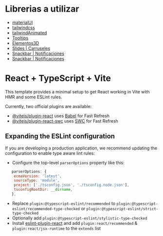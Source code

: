 # Librerias a utilizar

- [materialUI](https://mui.com/material-ui)
- [tailwindcss](https://tailwindcss.com/docs/installation)
- [tailwindAnimated](https://www.tailwindcss-animated.com)
- [Tooltips](https://floating-ui.com/docs)
- [Elementos3D](https://atroposjs.com)
- [Slides | Carruseles](https://swiperjs.com)
- [Snackbar | Notificaciones](https://apvarun.github.io/toastify-js)
- [Snackbar | Notificaciones](https://fkhadra.github.io/react-toastify/introduction/)

# React + TypeScript + Vite

This template provides a minimal setup to get React working in Vite with HMR and some ESLint rules.

Currently, two official plugins are available:

- [@vitejs/plugin-react](https://github.com/vitejs/vite-plugin-react/blob/main/packages/plugin-react/README.md) uses [Babel](https://babeljs.io/) for Fast Refresh
- [@vitejs/plugin-react-swc](https://github.com/vitejs/vite-plugin-react-swc) uses [SWC](https://swc.rs/) for Fast Refresh

## Expanding the ESLint configuration

If you are developing a production application, we recommend updating the configuration to enable type aware lint rules:

- Configure the top-level `parserOptions` property like this:

```js
   parserOptions: {
    ecmaVersion: 'latest',
    sourceType: 'module',
    project: ['./tsconfig.json', './tsconfig.node.json'],
    tsconfigRootDir: __dirname,
   },
```

- Replace `plugin:@typescript-eslint/recommended` to `plugin:@typescript-eslint/recommended-type-checked` or `plugin:@typescript-eslint/strict-type-checked`
- Optionally add `plugin:@typescript-eslint/stylistic-type-checked`
- Install [eslint-plugin-react](https://github.com/jsx-eslint/eslint-plugin-react) and add `plugin:react/recommended` & `plugin:react/jsx-runtime` to the `extends` list
